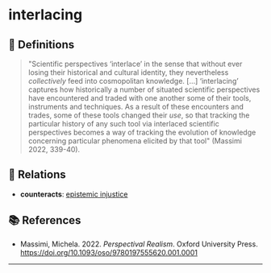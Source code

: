# interlacing

## 📖 Definitions

> "Scientific perspectives ‘interlace’ in the sense that without ever losing their historical and cultural identity, they nevertheless _collectively_ feed into cosmopolitan knowledge. [...] ‘interlacing’ captures how historically a number of situated scientific perspectives have encountered and traded with one another some of their tools, instruments and techniques. As a result of these encounters and trades, some of these tools changed their _use_, so that tracking the particular history of any such tool via interlaced scientific perspectives becomes a way of tracking the evolution of knowledge concerning particular phenomena elicited by that tool" (Massimi 2022, 339-40).

## 🔗 Relations

- **counteracts**: [epistemic injustice](./epistemic-injustice.md)

## 📚 References

- Massimi, Michela. 2022. _Perspectival Realism_. Oxford University Press. https://doi.org/10.1093/oso/9780197555620.001.0001 

---

<script src="https://giscus.app/client.js"
                data-repo="natesheehan/conceptcartography"
                data-repo-id="R_kgDOPB5QiQ"
                data-category="General"
                data-category-id="DIC_kwDOPB5Qic4CsAxd"
                data-mapping="pathname"
                data-strict="0"
                data-reactions-enabled="1"
                data-emit-metadata="0"
                data-input-position="bottom"
                data-theme="catppuccin_mocha"
                data-lang="en"
                crossorigin="anonymous"
                async>
        </script>
        

